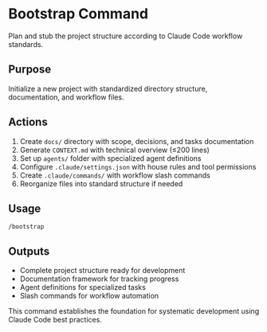 # Bootstrap Command

Plan and stub the project structure according to Claude Code workflow standards.

## Purpose
Initialize a new project with standardized directory structure, documentation, and workflow files.

## Actions
1. Create `docs/` directory with scope, decisions, and tasks documentation
2. Generate `CONTEXT.md` with technical overview (≤200 lines)
3. Set up `agents/` folder with specialized agent definitions
4. Configure `.claude/settings.json` with house rules and tool permissions
5. Create `.claude/commands/` with workflow slash commands
6. Reorganize files into standard structure if needed

## Usage
```
/bootstrap
```

## Outputs
- Complete project structure ready for development
- Documentation framework for tracking progress
- Agent definitions for specialized tasks
- Slash commands for workflow automation

This command establishes the foundation for systematic development using Claude Code best practices.
